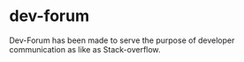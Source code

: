 # dev-forum
Dev-Forum has been made to serve the purpose of developer communication as like as Stack-overflow.
